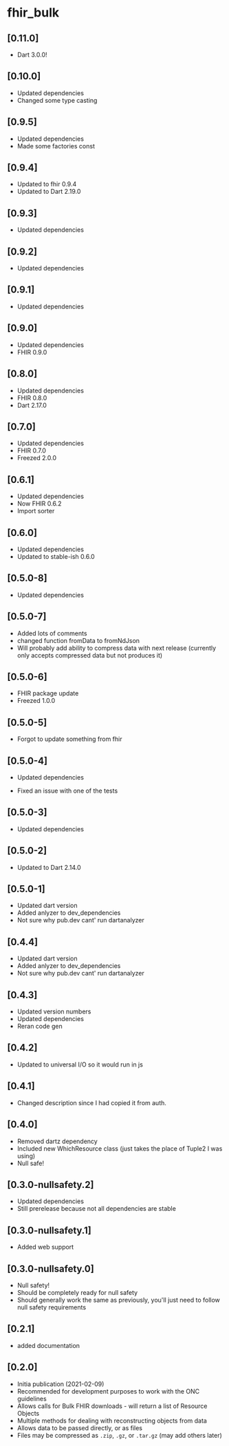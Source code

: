 # fhir_bulk

## [0.11.0]

* Dart 3.0.0!

## [0.10.0]

* Updated dependencies
* Changed some type casting

## [0.9.5]

* Updated dependencies
* Made some factories const

## [0.9.4]

* Updated to fhir 0.9.4
* Updated to Dart 2.19.0

## [0.9.3]

* Updated dependencies

## [0.9.2]

* Updated dependencies

## [0.9.1]

* Updated dependencies

## [0.9.0]

* Updated dependencies
* FHIR 0.9.0

## [0.8.0]

* Updated dependencies
* FHIR 0.8.0
* Dart 2.17.0

## [0.7.0]

* Updated dependencies
* FHIR 0.7.0
* Freezed 2.0.0

## [0.6.1]

* Updated dependencies
* Now FHIR 0.6.2
* Import sorter

## [0.6.0]

* Updated dependencies
* Updated to stable-ish 0.6.0

## [0.5.0-8]

* Updated dependencies

## [0.5.0-7]

* Added lots of comments
* changed function fromData to fromNdJson
* Will probably add ability to compress data with next release (currently only accepts compressed data but not produces it)

## [0.5.0-6]

* FHIR package update
* Freezed 1.0.0

## [0.5.0-5]

* Forgot to update something from fhir

## [0.5.0-4]

* Updated dependencies

* Fixed an issue with one of the tests

## [0.5.0-3]

* Updated dependencies

## [0.5.0-2]

* Updated to Dart 2.14.0

## [0.5.0-1]

* Updated dart version
* Added anlyzer to dev_dependencies
* Not sure why pub.dev cant' run dartanalyzer

## [0.4.4]

* Updated dart version
* Added anlyzer to dev_dependencies
* Not sure why pub.dev cant' run dartanalyzer

## [0.4.3]

* Updated version numbers
* Updated dependencies
* Reran code gen

## [0.4.2]

* Updated to universal I/O so it would run in js

## [0.4.1]

* Changed description since I had copied it from auth.

## [0.4.0]

* Removed dartz dependency
* Included new WhichResource class (just takes the place of Tuple2 I was using)
* Null safe!

## [0.3.0-nullsafety.2]

* Updated dependencies
* Still prerelease because not all dependencies are stable

## [0.3.0-nullsafety.1]

* Added web support

## [0.3.0-nullsafety.0]

* Null safety!
* Should be completely ready for null safety
* Should generally work the same as previously, you'll just need to follow null safety requirements

## [0.2.1]

* added documentation

## [0.2.0]

* Initia publication (2021-02-09)
* Recommended for development purposes to work with the ONC guidelines
* Allows calls for Bulk FHIR downloads - will return a list of Resource Objects
* Multiple methods for dealing with reconstructing objects from data
* Allows data to be passed directly, or as files
* Files may be compressed as ```.zip```, ```.gz```, or ```.tar.gz``` (may add others later)
